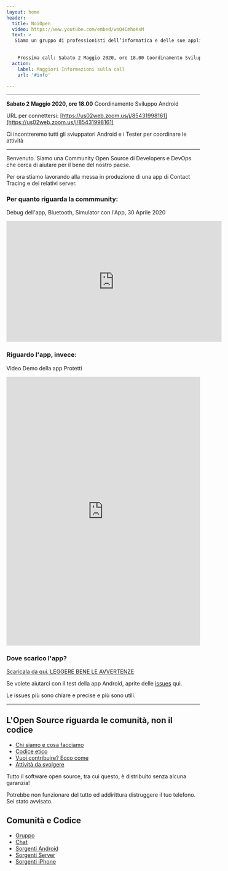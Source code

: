 ```yaml
---
layout: home
header:
  title: NoiOpen
  video: https://www.youtube.com/embed/wsQ4CmhoKsM
  text: >
   Siamo un gruppo di professionisti dell’informatica e delle sue applicazioni con una consistente esperienza cumulativa nel disegno e realizzazione di applicazioni software che includono architetture distribuite e soluzioni complesse sia lato gestione che presentazione, e i relativi requisiti di affidabilità, scalabilità e sicurezza.
    
    
    Prossima call: Sabato 2 Maggio 2020, ore 18.00 Coordinamento Sviluppo Android
  action:
    label: Maggiori Informazioni sulla call
    url: '#info'
    
---
```


<a name="info">
  
---

**Sabato 2 Maggio 2020, ore 18.00** Coordinamento Sviluppo Android

URL per connettersi: [https://us02web.zoom.us/j/85431998161](https://us02web.zoom.us/j/85431998161) 

Ci incontreremo tutti gli sviuppatori Android e i Tester per coordinare le attività

---


Benvenuto. Siamo una Community Open Source di Developers e DevOps  che cerca di aiutare per il bene del nostro paese. 
  
Per ora stiamo lavorando alla messa in produzione di una app di Contact Tracing e dei relativi server.
  
### Per quanto riguarda la commmunity:

Debug dell'app, Bluetooth, Simulator con l'App, 30 Aprile 2020

<iframe width="560" height="315" 
       src="https://www.youtube.com/embed/wsQ4CmhoKsM" 
      frameborder="0" allow="accelerometer; autoplay; encrypted-media; gyroscope; picture-in-picture" allowfullscreen></iframe>

### Riguardo l'app, invece:

Video Demo della app Protetti

<iframe width="100%" height="700px" src="https://www.youtube.com/embed/dPB7uXrVibc" frameborder="0" allow="accelerometer; autoplay; encrypted-media; gyroscope; picture-in-picture" allowfullscreen></iframe>

### Dove scarico l'app? 

[Scaricala da qui. LEGGERE BENE LE AVVERTENZE](https://github.com/noiapp/noi-app-android/releases/tag/0.3.0) 

Se volete aiutarci con il test della app Android, aprite delle [issues](https://github.com/noiapp/noi-app-android/issues) qui.

Le issues più sono chiare e precise e più sono utili.

---

## L'Open Source riguarda le comunità, non il codice

- [Chi siamo e cosa facciamo](about.md)
- [Codice etico](conduct.md)
- [Vuoi contribuire? Ecco come](helpus.md)
- [Attività da svolgere](https://github.com/noiapp/project)

Tutto il software open source, tra cui questo, è distribuito senza alcuna garanzia! 

Potrebbe non funzionare del tutto ed addirittura distruggere il tuo telefono. Sei stato avvisato.

## Comunità e Codice

- [Gruppo](https://groups.google.com/forum/#!forum/noiapp)
- [Chat](https://join.slack.com/t/noiapp/shared_invite/zt-dzdakd34-KvCn3HMlebqTH4ewlGamhg)
- [Sorgenti Android](https://github.com/noiapp/noi-app-android)
- [Sorgenti Server](https://github.com/noiapp/noiapp-backend)
- [Sorgenti iPhone](https://github.com/noiapp/noi-app-ios)

